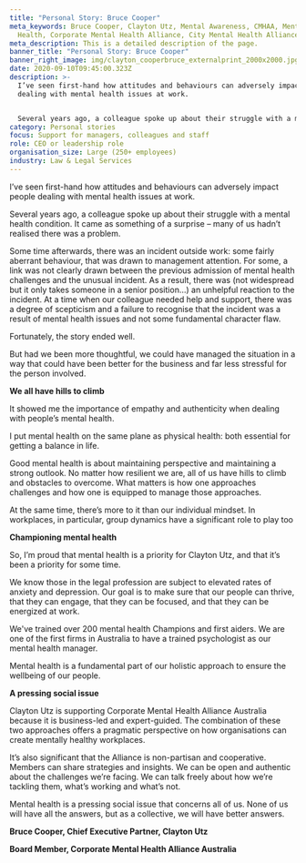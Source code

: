 ```yaml
---
title: "Personal Story: Bruce Cooper"
meta_keywords: Bruce Cooper, Clayton Utz, Mental Awareness, CMHAA, Mental
  Health, Corporate Mental Health Alliance, City Mental Health Alliance
meta_description: This is a detailed description of the page.
banner_title: "Personal Story: Bruce Cooper"
banner_right_image: img/clayton_cooperbruce_externalprint_2000x2000.jpg
date: 2020-09-10T09:45:00.323Z
description: >-
  I’ve seen first-hand how attitudes and behaviours can adversely impact people
  dealing with mental health issues at work.


  Several years ago, a colleague spoke up about their struggle with a mental health condition. It came as something of a surprise – many of us hadn’t realised there was a problem.
category: Personal stories
focus: Support for managers, colleagues and staff
role: CEO or leadership role
organisation_size: Large (250+ employees)
industry: Law & Legal Services
---
```

I’ve seen first-hand how attitudes and behaviours can adversely impact people dealing with mental health issues at work.

Several years ago, a colleague spoke up about their struggle with a mental health condition. It came as something of a surprise – many of us hadn’t realised there was a problem.

Some time afterwards, there was an incident outside work: some fairly aberrant behaviour, that was drawn to management attention. For some, a link was not clearly drawn between the previous admission of mental health challenges and the unusual incident. As a result, there was (not widespread but it only takes someone in a senior position…) an unhelpful reaction to the incident. At a time when our colleague needed help and support, there was a degree of scepticism and a failure to recognise that the incident was a result of mental health issues and not some fundamental character flaw.

Fortunately, the story ended well.

But had we been more thoughtful, we could have managed the situation in a way that could have been better for the business and far less stressful for the person involved.

**We all have hills to climb**

It showed me the importance of empathy and authenticity when dealing with people’s mental health.

I put mental health on the same plane as physical health: both essential for getting a balance in life.

Good mental health is about maintaining perspective and maintaining a strong outlook. No matter how resilient we are, all of us have hills to climb and obstacles to overcome. What matters is how one approaches challenges and how one is equipped to manage those approaches.

At the same time, there’s more to it than our individual mindset. In workplaces, in particular, group dynamics have a significant role to play too

**Championing mental health**

So, I’m proud that mental health is a priority for Clayton Utz, and that it’s been a priority for some time.

We know those in the legal profession are subject to elevated rates of anxiety and depression. Our goal is to make sure that our people can thrive, that they can engage, that they can be focused, and that they can be energized at work.

We've trained over 200 mental health Champions and first aiders. We are one of the first firms in Australia to have a trained psychologist as our mental health manager.

Mental health is a fundamental part of our holistic approach to ensure the wellbeing of our people.

**A pressing social issue**

Clayton Utz is supporting Corporate Mental Health Alliance Australia because it is business-led and expert-guided. The combination of these two approaches offers a pragmatic perspective on how organisations can create mentally healthy workplaces.

It’s also significant that the Alliance is non-partisan and cooperative. Members can share strategies and insights. We can be open and authentic about the challenges we’re facing. We can talk freely about how we’re tackling them, what’s working and what’s not.

Mental health is a pressing social issue that concerns all of us. None of us will have all the answers, but as a collective, we will have better answers.

**Bruce Cooper, Chief Executive Partner, Clayton Utz**

**Board Member, Corporate Mental Health Alliance Australia**
